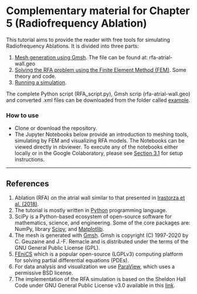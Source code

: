 # Complementary material for Chapter 5 (Radiofrequency Ablation)

This tutorial aims to provide the reader with free tools for simulating Radiofrequency Ablations. It is divided into three parts:
1. [Mesh generation using Gmsh](https://github.com/rirastorza/RFA-tutorial/blob/master/mesh%20generation/meshgenration.ipynb). The file can be found at: rfa-atrial-wall.geo
2. [Solving the RFA problem using the Finite Element Method (FEM)](https://github.com/rirastorza/RFA-tutorial/blob/master/solving%20by%20fem/solvingbyfem.ipynb). Some theory and code.
3. [Running a simulation](https://github.com/rirastorza/RFA-tutorial/blob/master/run/coding.ipynb).

The complete Python script (RFA_script.py), Gmsh scrip (rfa-atrial-wall.geo) and converted .xml files can be downloaded from the folder called [example](https://github.com/rirastorza/RFA-tutorial/tree/master/example).

### How to use

- Clone or download the repository.
- The Jupyter Notebooks below provide an introduction to meshing tools, simulating by FEM and visualizing RFA models. The Notebooks can be viewed directly in nbviewer. To execute any of the notebooks either locally or in the Google Colaboratory, please see [Section 3.1](https://github.com/rirastorza/RFA-tutorial/blob/master/run/coding.ipynb) for setup instructions.

---

## References

1. Ablation (RFA) on the atrial wall similar to that presented in [Irastorza et al. (2018)](https://onlinelibrary.wiley.com/doi/abs/10.1111/jce.13363). 
2. The tutorial is mostly written in [Python](https://www.python.org/) programming language.
3. SciPy is a Python-based ecosystem of open-source software for mathematics, science, and engineering. Some of the core packages are: NumPy, library [Scipy](https://www.scipy.org/), and [Matplotlib](https://matplotlib.org/).
4. The mesh is generated with [Gmsh](https://gmsh.info/). Gmsh is copyright (C) 1997-2020 by C. Geuzaine and J.-F. Remacle and is distributed under the terms of the GNU General Public License (GPL).
5. [FEniCS](https://fenicsproject.org/download/) which is a popular open-source (LGPLv3) computing platform for solving partial differential equations (PDEs).
6. For data analysis and visualization we use [ParaView](https://www.paraview.org/), which uses a permissive BSD license.
7. The implementation of the RFA simulation is based on the Sheldon Hall Code under GNU General Public License v3.0 available in this [link](https://github.com/sheldonkhall/MITA-model).
